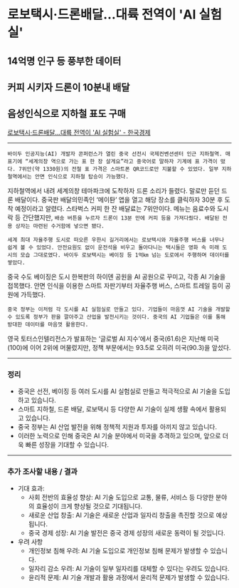 # 로보택시·드론배달…대륙 전역이 'AI 실험실'
## 14억명 인구 등 풍부한 데이터
## 커피 시키자 드론이 10분내 배달
## 음성인식으로 지하철 표도 구매
[로보택시·드론배달…대륙 전역이 'AI 실험실' - 한국경제](https://n.news.naver.com/article/newspaper/015/0004975341?date=20240422)

---

`바이두 인공지능(AI) 개발자 콘퍼런스가 열린 중국 선전시 국제컨벤션센터 인근 지하철역. 매표기에 “세계의창 역으로 가는 표 한 장 살게요”라고 중국어로 말하자 기계에 표 가격이 떴다. 7위안(약 1330원)의 전철 표 가격은 스마트폰 QR코드로만 지불할 수 있었다. 일부 지하철역에서는 안면 인식으로 지하철 탑승이 가능했다.`

지하철역에서 내려 세계의창 테마파크에 도착하자 드론 소리가 들렸다. 말로만 듣던 드론 배달이다. 중국판 배달의민족인 ‘메이퇀’ 앱을 열고 해당 장소를 클릭하자 30분 후 도착 예정이라고 알렸다. 스타벅스 커피 한 잔 배달료는 7위안이다. 메뉴는 음료수와 도시락 등 간단했지만, `배송 버튼을 누르자 드론이 13분 만에 커피 등을 가져다줬다. 배달된 전용 상자는 마련된 수거함에 넣으면 됐다.`

`세계 최대 자율주행 도시로 떠오른 우한시 길거리에서는 로보택시와 자율주행 버스를 너무나 쉽게 볼 수 있었다. 안전요원도 없이 운전석을 비우고 돌아다니는 택시들은 영화 속 미래 도시의 모습 그대로였다. 바이두 로보택시는 베이징 등 1억㎞ 넘는 도로에서 주행하며 데이터를 쌓았다.`

중국 수도 베이징은 도시 한복판의 하이뎬 공원을 AI 공원으로 꾸미고, 각종 AI 기술을 접목했다. 안면 인식을 이용한 스마트 자판기부터 자율주행 버스, 스마트 트레일 등이 공원에 가득했다.

`중국 정부는 이처럼 각 도시를 AI 실험실로 만들고 있다. 기업들이 마음껏 AI 기술을 개발할 수 있도록 정부가 판을 깔아주고 산업을 발전시키는 것이다. 중국의 AI 기업들은 이를 통해 방대한 데이터를 마음껏 활용한다.`

영국 토터스인텔리전스가 발표하는 ‘글로벌 AI 지수’에서 중국(61.6)은 지난해 미국(100)에 이어 2위에 머물렀지만, 정책 부문에서는 93.5로 오히려 미국(90.3)을 앞섰다.

---

### 정리

* 중국은 선전, 베이징 등 여러 도시를 AI 실험실로 만들고 적극적으로 AI 기술을 도입하고 있습니다.
* 스마트 지하철, 드론 배달, 로보택시 등 다양한 AI 기술이 실제 생활 속에서 활용되고 있습니다.
* 중국 정부는 AI 산업 발전을 위해 정책적 지원과 투자를 아끼지 않고 있습니다.
* 이러한 노력으로 인해 중국은 AI 기술 분야에서 미국을 추격하고 있으며, 앞으로 더욱 빠른 성장을 기대할 수 있습니다.
 

---

### 추가 조사할 내용 / 결과 


* 기대 효과:
    * 사회 전반의 효율성 향상: AI 기술 도입으로 교통, 물류, 서비스 등 다양한 분야의 효율성이 크게 향상될 것으로 기대됩니다.
    * 새로운 산업 창출: AI 기술은 새로운 산업과 일자리 창출을 촉진할 것으로 예상됩니다.
    * 중국 경제 성장: AI 기술 발전은 중국 경제 성장의 새로운 동력이 될 것입니다.
* 우려 사항
    * 개인정보 침해 우려: AI 기술 도입으로 개인정보 침해 문제가 발생할 수 있습니다.
    * 일자리 감소 우려: AI 기술이 일부 일자리를 대체할 수 있다는 우려도 있습니다.
    * 윤리적 문제: AI 기술 개발과 활용 과정에서 윤리적 문제가 발생할 수 있습니다.

